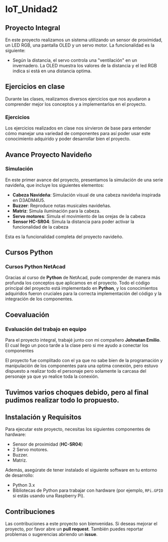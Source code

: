 # IoT_Unidad2

## Proyecto Integral

En este proyecto realizamos un sistema utilizando un sensor de proximidad, un LED RGB, una pantalla OLED y un servo motor. La funcionalidad es la siguiente:

- Según la distancia, el servo controla una "ventilación" en un invernadero. La OLED muestra los valores de la distancia y el led RGB indica si está en una distancia optima.

## Ejercicios en clase

Durante las clases, realizamos diversos ejercicios que nos ayudaron a comprender mejor los conceptos y a implementarlos en el proyecto.

### Ejercicios

Los ejercicios realizados en clase nos sirvieron de base para entender cómo manejar una variedad de componentes para así poder usar este conocimiento adquirido y poder desarrollar bien el proyecto.

## Avance Proyecto Navideño

### Simulación

En este primer avance del proyecto, presentamos la simulación de una serie navideña, que incluye los siguientes elementos:

- **Cabeza Navideña**: Simulación visual de una cabeza navideña inspirada en D3ADM4U5.
- **Buzzer**: Reproduce notas musicales navideñas.
- **Matriz**: Simula iluminación para la cabeza.
- **Servo motores**: Simula el movimiento de las orejas de la cabeza
- **Sensor HC-SR04**: Simula la distancia para poder activar la funcionalidad de la cabeza

Esta es la funcionalidad completa del proyecto navideño.

## Cursos Python

### Cursos Python NetAcad

Gracias al curso de **Python** de NetAcad, pude comprender de manera más profunda los conceptos que aplicamos en el proyecto. Todo el código principal del proyecto está implementado en **Python**, y los conocimientos adquiridos fueron cruciales para la correcta implementación del código y la integración de los componentes.

## Coevaluación

### Evaluación del trabajo en equipo

Para el proyecto integral, trabajé junto con mi compañero **Johnatan Emilio**. El cual llego un poco tarde a la clase pero si me ayudo a conectar los componentes

El proyecto fue complitado con el ya que no sabe bien de la programación y manipulación de los componentes para una optima conexión, pero estuvo dispuesto a realizar todo el personaje pero solamente la carcasa del personaje ya que yo realice toda la conexión.

Tuvimos varios choques debido, pero al final pudimos realizar todo lo propuesto.
---

## Instalación y Requisitos

Para ejecutar este proyecto, necesitas los siguientes componentes de hardware:

- Sensor de proximidad (**HC-SR04**)
- 2 Servo motores.
- Buzzer.
- Matriz.

Además, asegúrate de tener instalado el siguiente software en tu entorno de desarrollo:

- Python 3.x
- Bibliotecas de Python para trabajar con hardware (por ejemplo, `RPi.GPIO` si estás usando una Raspberry Pi).

## Contribuciones

Las contribuciones a este proyecto son bienvenidas. Si deseas mejorar el proyecto, por favor abre un **pull request**. También puedes reportar problemas o sugerencias abriendo un **issue**.

